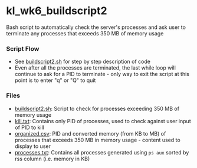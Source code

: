 # kl_wk6_buildscript2
Bash script to automatically check the server's processes and ask user to terminate any processes that exceeds 350 MB of memory usage

### Script Flow
- See [buildscript2.sh](https://github.com/cadenhong/kl_wk6_buildscript2/blob/main/buildscript2.sh) for step by step description of code
- Even after all the processes are terminated, the last while loop will continue to ask for a PID to terminate - only way to exit the script at this point is to enter "q" or "Q" to quit

### Files
- [buildscript2.sh](https://github.com/cadenhong/kl_wk6_buildscript2/blob/main/buildscript2.sh): Script to check for processes exceeding 350 MB of memory usage
- [kill.txt](https://github.com/cadenhong/kl_wk6_buildscript2/blob/main/kill.txt): Contains only PID of processes, used to check against user input of PID to kill
- [organized.csv](https://github.com/cadenhong/kl_wk6_buildscript2/blob/main/organized.csv): PID and converted memory (from KB to MB) of processes that exceeds 350 MB in memory usage - content used to display to user
- [processes.txt](https://github.com/cadenhong/kl_wk6_buildscript2/blob/main/processes.txt): Contains all processes generated using `ps aux` sorted by rss column (i.e. memory in KB)
